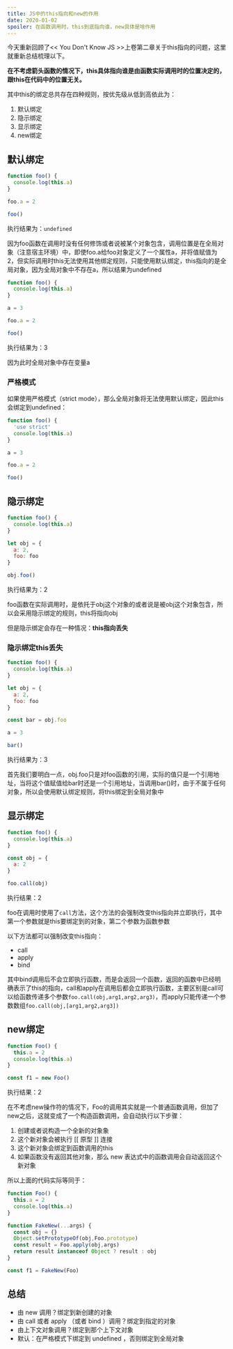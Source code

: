 ```yaml
---
title: JS中的this指向和new的作用
date: 2020-01-02
spoiler: 在函数调用时，this到底指向谁，new具体是啥作用
---
```


今天重新回顾了<< You Don't Know JS >>上卷第二章关于this指向的问题，这里就重新总结梳理以下。

**在不考虑箭头函数的情况下，this具体指向谁是由函数实际调用时的位置决定的，跟this在代码中的位置无关。**

其中this的绑定总共存在四种规则，按优先级从低到高依此为：

1. 默认绑定
2. 隐示绑定
3. 显示绑定
4. new绑定

## 默认绑定

```js
function foo() {
  console.log(this.a)
}

foo.a = 2

foo()
```

执行结果为：`undefined`

因为foo函数在调用时没有任何修饰或者说被某个对象包含，调用位置是在全局对象（注意宿主环境）中，即使foo.a给foo对象定义了一个属性a，并将值赋值为2，但实际调用时this无法使用其他绑定规则，只能使用默认绑定，this指向的是全局对象，因为全局对象中不存在a，所以结果为undefined

```js
function foo() {
  console.log(this.a)
}

a = 3

foo.a = 2

foo()
```

执行结果为：3

因为此时全局对象中存在变量a

### 严格模式

如果使用严格模式（strict mode），那么全局对象将无法使用默认绑定，因此this会绑定到undefined：

```js
function foo() {
  'use strict'
  console.log(this.a)
}

a = 3

foo.a = 2

foo()
```

## 隐示绑定

```js
function foo() {
  console.log(this.a)
}

let obj = {
  a: 2,
  foo: foo
}

obj.foo()
```

执行结果为：2

foo函数在实际调用时，是依托于obj这个对象的或者说是被obj这个对象包含，所以会采用隐示绑定的规则，this将指向obj

但是隐示绑定会存在一种情况：**this指向丢失**

### 隐示绑定this丢失

```js
function foo() {
  console.log(this.a)
}

let obj = {
  a: 2,
  foo: foo
}

const bar = obj.foo

a = 3

bar()
```

执行结果为：3

首先我们要明白一点，obj.foo只是对foo函数的引用，实际的值只是一个引用地址，当将这个值赋值给bar时还是一个引用地址，当调用bar()时，由于不属于任何对象，所以会使用默认绑定规则，将this绑定到全局对象中

## 显示绑定

```js
function foo() {
  console.log(this.a)
}

const obj = {
  a: 2
}

foo.call(obj)
```

执行结果：2

foo在调用时使用了`call`方法，这个方法的会强制改变this指向并立即执行，其中第一个参数就是this要绑定到的对象，第二个参数为函数参数

以下方法都可以强制改变this指向：

- call
- apply
- bind

其中bind调用后不会立即执行函数，而是会返回一个函数，返回的函数中已经明确表示了this的指向，call和apply在调用后都会立即执行函数，主要区别是call可以给函数传递多个参数`foo.call(obj,arg1,arg2,arg3)`，而apply只能传递一个参数数组`foo.call(obj,[arg1,arg2,arg3])`

## new绑定

```js
function Foo() {
  this.a = 2
  console.log(this.a)
}

const f1 = new Foo()
```

执行结果：2

在不考虑new操作符的情况下，Foo的调用其实就是一个普通函数调用，但加了new之后，这就变成了一个构造函数调用，会自动执行以下步骤：

1. 创建或者说构造一个全新的对象象
2. 这个新对象会被执行 [[ 原型 ]] 连接
3. 这个新对象会绑定到函数调用的this
4. 如果函数没有返回其他对象，那么 new 表达式中的函数调用会自动返回这个新对象

所以上面的代码实际等同于：

```js
function Foo() {
  this.a = 2
  console.log(this.a)
}

function FakeNew(...args) {
  const obj = {}
  Object.setPrototypeOf(obj,Foo.prototype)
  const result = Foo.apply(obj,args)
  return result instanceof Object ? result : obj
}

const f1 = FakeNew(Foo)
```

## 总结

- 由 new 调用？绑定到新创建的对象
- 由 call 或者 apply （或者 bind ）调用？绑定到指定的对象
- 由上下文对象调用？绑定到那个上下文对象
- 默认：在严格模式下绑定到 undefined ，否则绑定到全局对象
